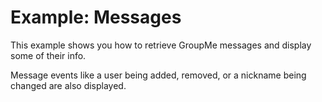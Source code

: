 # Example: Messages

This example shows you how to retrieve GroupMe messages and display some of their info.

Message events like a user being added, removed, or a nickname being changed are also displayed.
